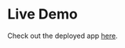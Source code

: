 # Live Demo

Check out the deployed app [here](https://weather-app-node-72nzgij6f-samko945s-projects.vercel.app/).

